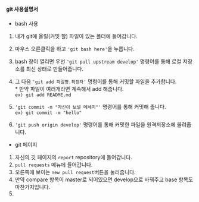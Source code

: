 # <h4>git 사용설명서</h4>

* bash 사용
1. 내가 git에 올릴(커밋 할) 파일이 있는 폴더에 들어갑니다.
2. 마우스 오른클릭을 하고 `'git bash here'`을 누릅니다.

3. bash 창이 열리면 우선 `'git pull upstream develop'` 명령어를 통해 로컬 저장소를 최신 상태로 만들어줍니다.

4. 그 다음 `'git add 파일명.확장자'` 명령어를 통해 커밋할 파일을 추가합니다. <br/> * 만약 파일이 여러개라면 계속해서 add 해줍니다. <br/> `ex) git add README.md` 

5. `'git commit -m "자신이 보낼 메세지"'` 명령어를 통해 커밋해 줍니다. <br/> `ex) git commit -m "hello"`

6. `'git push origin develop'` 명령어를 통해 커밋한 파일을 원격저장소에 올려줍니다. 

* git 페이지
1. 자신의 깃 페이지의 `report` repository에 들어갑니다.
2. `pull requests` 메뉴에 들어갑니다.
3. 오른쪽에 보이는 `new pull request`버튼을 눌러줍니다.
4. 만약 compare 항목이 master로 되어있으면 develop으로 바꿔주고 base 항목도 마찬가지입니다.
5. 